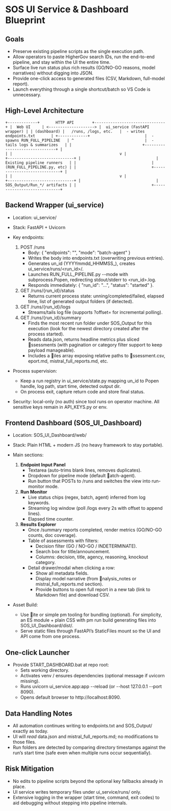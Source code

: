 ﻿# SOS UI Service & Dashboard Blueprint

## Goals
- Preserve existing pipeline scripts as the single execution path.
- Allow operators to paste HigherGov search IDs, run the end-to-end pipeline, and stay within the UI the entire time.
- Surface live run status plus rich results (GO/NO-GO reasons, model narratives) without digging into JSON.
- Provide one-click access to generated files (CSV, Markdown, full-model report).
- Launch everything through a single shortcut/batch so VS Code is unnecessary.

## High-Level Architecture
`
+-------------+       HTTP API        +-------------------------------+
|  Web UI     | <--------------------> |  ui_service (FastAPI wrapper) |
| (dashboard) |   /runs, /logs, etc.   |  - writes endpoints.txt       |
+-------------+                        |  - spawns RUN_FULL_PIPELINE   |
        ^                               |  - tails logs & summarizes   |
        |                               +-------------------------------+
        |                                               |
        |                                               v
        |                                 +-----------------------------+
        |                                 | Existing pipeline runners   |
        |                                 | (RUN_FULL_PIPELINE.py, etc) |
        |                                 +-----------------------------+
        |                                               |
        |                                               v
        |                                 +-----------------------------+
        |                                 | SOS_Output/Run_*/ artifacts |
        |                                 +-----------------------------+
`

## Backend Wrapper (ui_service)
- Location: ui_service/
- Stack: FastAPI + Uvicorn
- Key endpoints:
  1. POST /runs
     - Body: { "endpoints": "<multi-line search IDs>", "mode": "batch-agent" }
     - Writes the body into endpoints.txt (overwriting previous entries).
     - Generates un_id (YYYYmmdd_HHMMSS_<slug>), creates ui_service/runs/<run_id>/.
     - Launches RUN_FULL_PIPELINE.py --mode <mode> with subprocess.Popen, redirecting stdout/stderr to <run_id>.log.
     - Responds immediately: { "run_id": "...", "status": "started" }.
  2. GET /runs/{run_id}/status
     - Returns current process state: unning/completed/failed, elapsed time, list of generated output folders (if detected).
  3. GET /runs/{run_id}/logs
     - Streams/tails log file (supports ?offset= for incremental polling).
  4. GET /runs/{run_id}/summary
     - Finds the most recent run folder under SOS_Output for this execution (look for the newest directory created after the process started).
     - Reads data.json, returns headline metrics plus sliced ssessments (with pagination or category filter support to keep payload manageable).
     - Includes a iles array exposing relative paths to ssessment.csv, eport.md, mistral_full_reports.md, etc.

- Process supervision:
  - Keep a run registry in ui_service/state.py mapping un_id to Popen handle, log path, start time, detected output dir.
  - On process exit, capture return code and store final status.

- Security: local-only (no auth) since tool runs on operator machine. All sensitive keys remain in API_KEYS.py or env.

## Frontend Dashboard (SOS_UI_Dashboard)
- Location: SOS_UI_Dashboard/web/
- Stack: Plain HTML + modern JS (no heavy framework to stay portable).
- Main sections:
  1. **Endpoint Input Panel**
     - Textarea (auto-trims blank lines, removes duplicates).
     - Dropdown for pipeline mode (default atch-agent).
     - Run button that POSTs to /runs and switches the view into run-monitor mode.
  2. **Run Monitor**
     - Live status chips (regex, batch, agent) inferred from log keywords.
     - Streaming log window (poll /logs every 2s with offset to append lines).
     - Elapsed time counter.
  3. **Results Explorer**
     - Once /summary reports completed, render metrics (GO/NO-GO counts, doc coverage).
     - Table of assessments with filters:
       - Decision filter (GO / NO-GO / INDETERMINATE).
       - Search box for title/announcement.
       - Columns: decision, title, agency, reasoning, knockout category.
     - Detail drawer/modal when clicking a row:
       - Show all metadata fields.
       - Display model narrative (from nalysis_notes or mistral_full_reports.md section).
       - Provide buttons to open full report in a new tab (link to Markdown file) and download CSV.

- Asset Build:
  - Use ite or simple 
pm tooling for bundling (optional). For simplicity, an ES module + plain CSS with 
pm run build generating files into SOS_UI_Dashboard/dist/.
  - Serve static files through FastAPI’s StaticFiles mount so the UI and API come from one process.

## One-click Launcher
- Provide START_DASHBOARD.bat at repo root:
  - Sets working directory.
  - Activates venv / ensures dependencies (optional message if uvicorn missing).
  - Runs uvicorn ui_service.app:app --reload (or --host 127.0.0.1 --port 8090).
  - Opens default browser to http://localhost:8090.

## Data Handling Notes
- All automation continues writing to endpoints.txt and SOS_Output/ exactly as today.
- UI will *read* data.json and mistral_full_reports.md; no modifications to those files.
- Run folders are detected by comparing directory timestamps against the run’s start time (safe even when multiple runs occur sequentially).

## Risk Mitigation
- No edits to pipeline scripts beyond the optional key fallbacks already in place.
- UI service writes temporary files under ui_service/runs/ only.
- Extensive logging in the wrapper (start time, command, exit codes) to aid debugging without stepping into pipeline internals.
